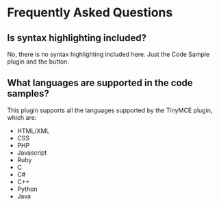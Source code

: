 # Frequently Asked Questions

## Is syntax highlighting included?

No, there is no syntax highlighting included here. Just the Code Sample plugin and the button.

## What languages are supported in the code samples?

This plugin supports all the languages supported by the TinyMCE plugin, which are:
* HTML/XML
* CSS
* PHP
* Javascript
* Ruby
* C
* C#
* C++
* Python
* Java